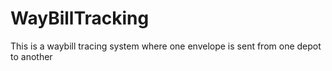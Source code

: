 # WayBillTracking
This is a waybill tracing system where one envelope is sent from one depot to another
